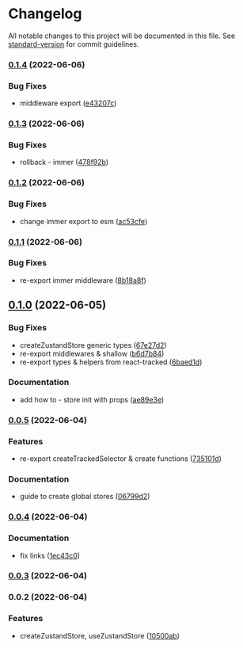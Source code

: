 # Changelog

All notable changes to this project will be documented in this file. See [standard-version](https://github.com/conventional-changelog/standard-version) for commit guidelines.

### [0.1.4](https://github.com/Sinakhx/use-zustand-store/compare/v0.1.3...v0.1.4) (2022-06-06)


### Bug Fixes

* middleware export ([e43207c](https://github.com/Sinakhx/use-zustand-store/commit/e43207c05af54be00945c8aeedfc4ea0af72e5b5))

### [0.1.3](https://github.com/Sinakhx/use-zustand-store/compare/v0.1.2...v0.1.3) (2022-06-06)


### Bug Fixes

* rollback - immer ([478f92b](https://github.com/Sinakhx/use-zustand-store/commit/478f92b09542a89fdb5a2c133e5648f41dc951b5))

### [0.1.2](https://github.com/Sinakhx/use-zustand-store/compare/v0.1.1...v0.1.2) (2022-06-06)


### Bug Fixes

* change immer export to esm ([ac53cfe](https://github.com/Sinakhx/use-zustand-store/commit/ac53cfe52de5290872421171a61c8654eb3ac9f4))

### [0.1.1](https://github.com/Sinakhx/use-zustand-store/compare/v0.1.0...v0.1.1) (2022-06-06)


### Bug Fixes

* re-export immer middleware ([8b18a8f](https://github.com/Sinakhx/use-zustand-store/commit/8b18a8f3d0e71b23ab6d4ab9cba2c93553deae86))

## [0.1.0](https://github.com/Sinakhx/use-zustand-store/compare/v0.0.5...v0.1.0) (2022-06-05)


### Bug Fixes

* createZustandStore generic types ([67e27d2](https://github.com/Sinakhx/use-zustand-store/commit/67e27d2cee193bc89b982b1b36183a78d7d03d05))
* re-export middlewares & shallow ([b6d7b84](https://github.com/Sinakhx/use-zustand-store/commit/b6d7b8436ab695206c3faa45c6cb6196c8ee7d8c))
* re-export types & helpers from react-tracked ([6baed1d](https://github.com/Sinakhx/use-zustand-store/commit/6baed1dae336135a75ec44883c872a9dd37b6b78))


### Documentation

* add how to - store init with props ([ae89e3e](https://github.com/Sinakhx/use-zustand-store/commit/ae89e3eea6b9b882d1cfa50b6b4a0e5b09230353))

### [0.0.5](https://github.com/Sinakhx/use-zustand-store/compare/v0.0.4...v0.0.5) (2022-06-04)


### Features

* re-export createTrackedSelector & create functions ([735101d](https://github.com/Sinakhx/use-zustand-store/commit/735101d34c1ec7b40b67964842e12bce818c0f3c))


### Documentation

* guide to create global stores ([06799d2](https://github.com/Sinakhx/use-zustand-store/commit/06799d2a77db92558aefb1493333526d12895bf0))

### [0.0.4](https://github.com/Sinakhx/use-zustand-store/compare/v0.0.3...v0.0.4) (2022-06-04)


### Documentation

* fix links ([1ec43c0](https://github.com/Sinakhx/use-zustand-store/commit/1ec43c0630abc44a8b34da0481f68cf69430c9b7))

### [0.0.3](https://github.com/Sinakhx/use-zustand-store/compare/v0.0.2...v0.0.3) (2022-06-04)

### 0.0.2 (2022-06-04)


### Features

* createZustandStore, useZustandStore ([10500ab](https://github.com/Sinakhx/use-zustand-store/commit/10500ab4703e7b55a74485038703a1a46f7097ad))
